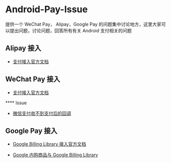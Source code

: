 # Android-Pay-Issue

提供一个 WeChat Pay， Alipay，Google Pay 的问题集中讨论地方，这里大家可以提出问题，讨论问题，回答所有有关 Android 支付相关的问题


## Alipay 接入

- [支付接入官方文档](https://docs.open.alipay.com/204/105296/)






## WeChat Pay 接入
- [支付接入官方文档](https://pay.weixin.qq.com/wiki/doc/api/app/app.php?chapter=8_1#)



**** Issue
- [微信支付收不到支付后的回调 ](https://github.com/UFreedom/Android-Pay-Issue/issues/2)



## Google Pay 接入

- [Google Billing Library 接入官方文档](https://developer.android.com/google/play/billing/billing_library_overview#java)

- [Google 内购商品与 Google Billing Library](http://ufreedom.me/android/2018/08/22/google_pay.html)
